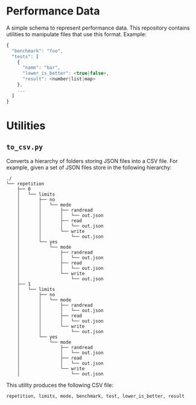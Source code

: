 # Performance Data

A simple schema to represent performance data. This repository 
contains utilities to manipulate files that use this format. Example:

```javascript
{
  "benchmark": "foo",
  "tests": [
    {
      "name": "bar",
      "lower_is_better": <true|false>,
      "result": <number|list|map>
    },
    ...
  ]
}
```

# Utilities

## `to_csv.py`

Converts a hierarchy of folders storing JSON files into a CSV file. 
For example, given a set of JSON files store in the following 
hierarchy:

```
./
└── repetition
    ├── 0
    │   └── limits
    │       ├── no
    │       │   └── mode
    │       │       ├── randread
    │       │       │   └── out.json
    │       │       ├── read
    │       │       │   └── out.json
    │       │       └── write
    │       │           └── out.json
    │       └── yes
    │           └── mode
    │               ├── randread
    │               │   └── out.json
    │               ├── read
    │               │   └── out.json
    │               └── write
    │                   └── out.json
    ├── 1
    │   └── limits
    │       ├── no
    │       │   └── mode
    │       │       ├── randread
    │       │       │   └── out.json
    │       │       ├── read
    │       │       │   └── out.json
    │       │       └── write
    │       │           └── out.json
    │       └── yes
    │           └── mode
    │               ├── randread
    │               │   └── out.json
    │               ├── read
    │               │   └── out.json
    │               └── write
    │                   └── out.json
```

This utility produces the following CSV file:

```csv
repetition, limits, mode, benchmark, test, lower_is_better, result
```
